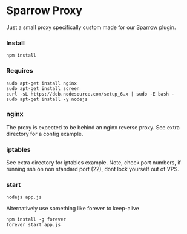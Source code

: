 # Sparrow Proxy

Just a small proxy specifically custom made for our [Sparrow](https://github.com/ubiq/sparrow-plugin) plugin.

### Install

```
npm install
```

### Requires

```
sudo apt-get install nginx
sudo apt-get install screen
curl -sL https://deb.nodesource.com/setup_6.x | sudo -E bash -
sudo apt-get install -y nodejs
```
### nginx

The proxy is expected to be behind an nginx reverse proxy. See extra directory for a config example.

### iptables

See extra directory for iptables example. Note, check port numbers, if running ssh on non standard port (22), dont lock yourself out of VPS.

### start

```
nodejs app.js
```

Alternatively use something like forever to keep-alive

```
npm install -g forever
forever start app.js
```
